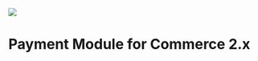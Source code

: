 ![]( https://icepay.com/app/themes/icepay/dist/images/logos/logo_icepay.svg)

Payment Module for Commerce 2.x
============================

